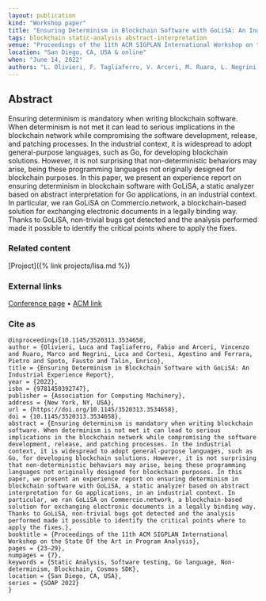 ```yaml
---
layout: publication
kind: "Workshop paper"
title: "Ensuring Determinism in Blockchain Software with GoLiSA: An Industrial Experience Report"
tags: blockchain static-analysis abstract-interpretation
venue: "Proceedings of the 11th ACM SIGPLAN International Workshop on the State Of the Art in Program Analysis (SOAP 2022)"
location: "San Diego, CA, USA & online"
when: "June 14, 2022"
authors: "L. Olivieri, F. Tagliaferro, V. Arceri, M. Ruaro, L. Negrini, A. Cortesi, P. Ferrara, F. Spoto, E. Tallin"
---
```


## Abstract

Ensuring determinism is mandatory when writing blockchain software. When determinism is not met it can lead to serious implications in the blockchain network while compromising the software development, release, and patching processes. In the industrial context, it is widespread to adopt general-purpose languages, such as Go, for developing blockchain solutions. However, it is not surprising that non-deterministic behaviors may arise, being these programming languages not originally designed for blockchain purposes. In this paper, we present an experience report on ensuring determinism in blockchain software with GoLiSA, a static analyzer based on abstract interpretation for Go applications, in an industrial context. In particular, we ran GoLiSA on Commercio.network, a blockchain-based solution for exchanging electronic documents in a legally binding way. Thanks to GoLiSA, non-trivial bugs got detected and the analysis performed made it possible to identify the critical points where to apply the fixes.

### Related content

[Project]({% link projects/lisa.md %})

### External links
[Conference page](https://pldi22.sigplan.org/details/SOAP-2022-papers/4/Ensuring-Determinism-in-Blockchain-Software-with-GoLiSA-An-Industrial-Experience-Rep) • [ACM link](https://dl.acm.org/doi/10.1145/3520313.3534658)

### Cite as

```
@inproceedings{10.1145/3520313.3534658,
author = {Olivieri, Luca and Tagliaferro, Fabio and Arceri, Vincenzo and Ruaro, Marco and Negrini, Luca and Cortesi, Agostino and Ferrara, Pietro and Spoto, Fausto and Talin, Enrico},
title = {Ensuring Determinism in Blockchain Software with GoLiSA: An Industrial Experience Report},
year = {2022},
isbn = {9781450392747},
publisher = {Association for Computing Machinery},
address = {New York, NY, USA},
url = {https://doi.org/10.1145/3520313.3534658},
doi = {10.1145/3520313.3534658},
abstract = {Ensuring determinism is mandatory when writing blockchain software. When determinism is not met it can lead to serious implications in the blockchain network while compromising the software development, release, and patching processes. In the industrial context, it is widespread to adopt general-purpose languages, such as Go, for developing blockchain solutions. However, it is not surprising that non-deterministic behaviors may arise, being these programming languages not originally designed for blockchain purposes. In this paper, we present an experience report on ensuring determinism in blockchain software with GoLiSA, a static analyzer based on abstract interpretation for Go applications, in an industrial context. In particular, we ran GoLiSA on Commercio.network, a blockchain-based solution for exchanging electronic documents in a legally binding way. Thanks to GoLiSA, non-trivial bugs got detected and the analysis performed made it possible to identify the critical points where to apply the fixes.},
booktitle = {Proceedings of the 11th ACM SIGPLAN International Workshop on the State Of the Art in Program Analysis},
pages = {23–29},
numpages = {7},
keywords = {Static Analysis, Software testing, Go language, Non-determinism, Blockchain, Cosmos SDK},
location = {San Diego, CA, USA},
series = {SOAP 2022}
}
```